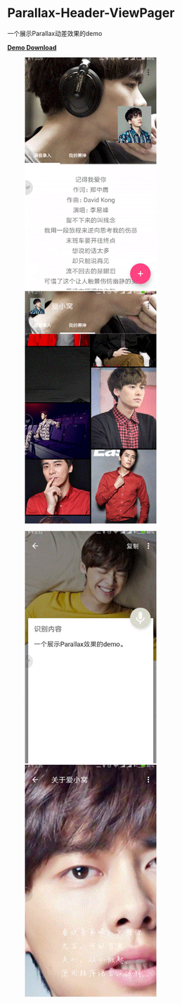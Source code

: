 # Parallax-Header-ViewPager

一个展示Parallax动差效果的demo

**[Demo Download](https://www.pgyer.com/fYQ6)**

<figure class="half">
    <a href="gif/20170915_150927.gif"><img src="gif/20170915_150927.gif" width = "300"></a>
    <a href="gif/20170915_151739.gif"><img src="gif/20170915_151739.gif" width = "300"></a>
</figure>

<figure class="half">
    <a href="gif/20170915_153315.gif"><img src="gif/20170915_153315.gif" width = "300"></a>
    <a href="gif/20170915_153555.gif"><img src="gif/20170915_153555.gif" width = "300"></a>
</figure>